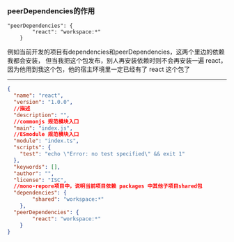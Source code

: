### peerDependencies的作用

```
"peerDependencies": {
		"react": "workspace:*"
	}
```
例如当前开发的项目有dependencies和peerDependencies，这两个里边的依赖我都会安装，
但当我把这个包发布，别人再安装依赖时则不会再安装一遍 react，因为他用到我这个包，他的宿主环境里一定已经有了 react 这个包了

---

```JSON
{
  "name": "react",
  "version": "1.0.0",
  //描述
  "description": "",
  //commonjs 规范模块入口
  "main": "index.js",
  //ESmodule 规范模块入口
  "module": "index.ts",
  "scripts": {
    "test": "echo \"Error: no test specified\" && exit 1"
  },
  "keywords": [],
  "author": "",
  "license": "ISC",
  //mono-repore项目中，说明当前项目依赖 packages 中其他子项目shared包
  "dependencies": {
		"shared": "workspace:*"
    },
  "peerDependencies": {
		"react": "workspace:*"
	}
}
```